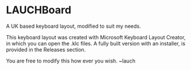 # LAUCHBoard
A UK based keyboard layout, modified to suit my needs.

This keyboard layout was created with Microsoft Keyboard Layout Creator, in which you can open the .klc files.
A fully built version with an installer, is provided in the Releases section.

You are free to modify this how ever you wish.
~lauch
